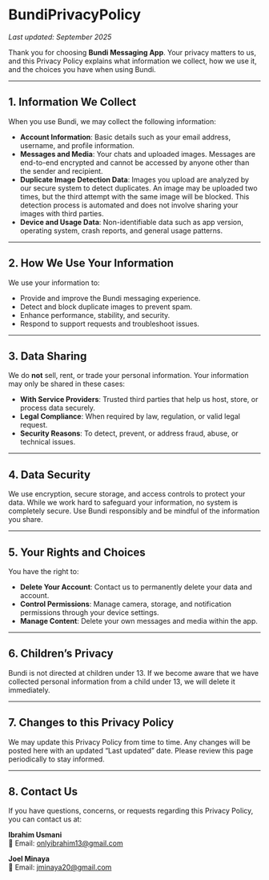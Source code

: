 # BundiPrivacyPolicy

_Last updated: September 2025_

Thank you for choosing **Bundi Messaging App**. Your privacy matters to us, and this Privacy Policy explains what information we collect, how we use it, and the choices you have when using Bundi.  

---

## 1. Information We Collect
When you use Bundi, we may collect the following information:  

- **Account Information**: Basic details such as your email address, username, and profile information.  
- **Messages and Media**: Your chats and uploaded images. Messages are end-to-end encrypted and cannot be accessed by anyone other than the sender and recipient.  
- **Duplicate Image Detection Data**: Images you upload are analyzed by our secure system to detect duplicates. An image may be uploaded two times, but the third attempt with the same image will be blocked. This detection process is automated and does not involve sharing your images with third parties.  
- **Device and Usage Data**: Non-identifiable data such as app version, operating system, crash reports, and general usage patterns.  

---

## 2. How We Use Your Information
We use your information to:  

- Provide and improve the Bundi messaging experience.  
- Detect and block duplicate images to prevent spam.  
- Enhance performance, stability, and security.  
- Respond to support requests and troubleshoot issues.  

---

## 3. Data Sharing
We do **not** sell, rent, or trade your personal information. Your information may only be shared in these cases:  

- **With Service Providers**: Trusted third parties that help us host, store, or process data securely.  
- **Legal Compliance**: When required by law, regulation, or valid legal request.  
- **Security Reasons**: To detect, prevent, or address fraud, abuse, or technical issues.  

---

## 4. Data Security
We use encryption, secure storage, and access controls to protect your data. While we work hard to safeguard your information, no system is completely secure. Use Bundi responsibly and be mindful of the information you share.  

---

## 5. Your Rights and Choices
You have the right to:  

- **Delete Your Account**: Contact us to permanently delete your data and account.  
- **Control Permissions**: Manage camera, storage, and notification permissions through your device settings.  
- **Manage Content**: Delete your own messages and media within the app.  

---

## 6. Children’s Privacy
Bundi is not directed at children under 13. If we become aware that we have collected personal information from a child under 13, we will delete it immediately.  

---

## 7. Changes to this Privacy Policy
We may update this Privacy Policy from time to time. Any changes will be posted here with an updated “Last updated” date. Please review this page periodically to stay informed.  

---

## 8. Contact Us
If you have questions, concerns, or requests regarding this Privacy Policy, you can contact us at:  

**Ibrahim Usmani**  
📩 Email: onlyibrahim13@gmail.com  

**Joel Minaya**  
📩 Email: jminaya20@gmail.com  
